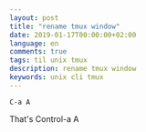 ```yaml
---
layout: post
title: "rename tmux window"
date: 2019-01-17T00:00:00+02:00
language: en
comments: true
tags: til unix tmux
description: rename tmux window
keywords: unix cli tmux
---
```


```
C-a A
```

That's Control-a A

